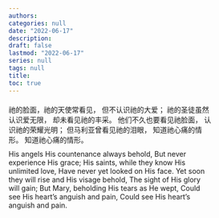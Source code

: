 ```yaml
---
authors: 
categories: null
date: "2022-06-17"
description: 
draft: false
lastmod: "2022-06-17"
series: null
tags: null
title: 
toc: true
---
```


<!--more-->

<div class="row">
  <div class="column">
  祂的脸面，祂的天使常看见，
但不认识祂的大爱；
祂的圣徒虽然认识爱无限，
却未看见祂的丰采。
他们不久也要看见祂脸面，
认识祂的荣耀光明；
但马利亚曾看见祂的泪眼，
知道祂心痛的情形。
知道祂心痛的情形。
  </div>
  <div class="column">
  His angels His countenance always behold,  
But never experience His grace;  
His saints, while they know His unlimited love,  
Have never yet looked on His face.  
Yet soon they will rise and His visage behold,  
The sight of His glory will gain;  
But Mary, beholding His tears as He wept,  
Could see His heart’s anguish and pain,  
Could see His heart’s anguish and pain. 
  </div>
</div> 

<style type = "text/css">
/* image and text side-by-side */
* {
  box-sizing: border-box;
}

.row {
  margin-left:-5px;
  margin-right:-5px;
}
  
.column {
  float: left;
  padding: 5px; /* space between two tables*/
}

/* Clearfix (clear floats) */
.row::after {
  content: "";
  clear: both;
  display: table;
}

/* end of the setting for two tables side-by-side */
</style>
